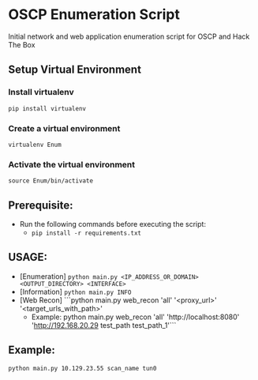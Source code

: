# OSCP Enumeration Script
Initial network and web application enumeration script for OSCP and Hack The Box

## Setup Virtual Environment
### Install virtualenv
```pip install virtualenv```

### Create a virtual environment
```virtualenv Enum```

### Activate the virtual environment
```source Enum/bin/activate```

## Prerequisite:
- Run the following commands before executing the script:
    - ``` pip install -r requirements.txt ```
    
## USAGE: 
- [Enumeration] ```python main.py <IP_ADDRESS_OR_DOMAIN> <OUTPUT_DIRECTORY> <INTERFACE> ```
- [Information] ```python main.py INFO``` 
- [Web Recon] ```python main.py web_recon 'all' '<proxy_url>' '<target_urls_with_path>'
     - Example: python main.py web_recon 'all' 'http://localhost:8080' 'http://192.168.20.29 test_path test_path_1'``` 

## Example:
``` python main.py 10.129.23.55 scan_name tun0 ``` 


